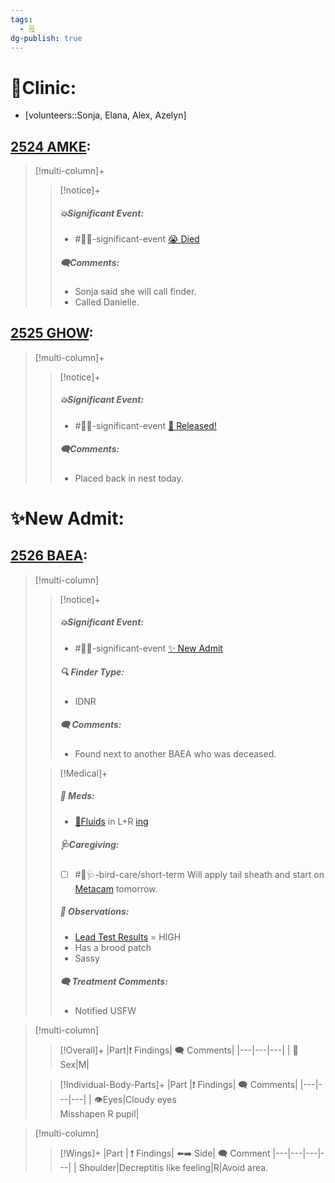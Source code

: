 ```yaml
---
tags:
  - 🗒️
dg-publish: true
---
```


# 🏥Clinic:
- [volunteers::Sonja, Elana, Alex, Azelyn]

## [2524 AMKE](../RARE%20Birds/2524%20AMKE.md):
> [!multi-column]+
>
>> [!notice]+
>>##### 💥Significant Event:
>> - #🦅💥-significant-event [😭 Died](../Admin/Codes/Died.md)
>>
>>##### 🗨️Comments:
>> - Sonja said she will call finder.
>> - Called Danielle.

## [2525 GHOW](../RARE%20Birds/2525%20GHOW.md):
> [!multi-column]+
>
>> [!notice]+
>>##### 💥Significant Event:
>> - #🦅💥-significant-event [🥳 Released!](../Admin/Codes/Released!.md)
>>
>>##### 🗨️Comments:
>> - Placed back in nest today.
>

# ✨New Admit:

## [2526 BAEA](../RARE%20Birds/2526%20BAEA.md):
> [!multi-column]
>
>> [!notice]+
>> ##### 💥Significant Event:
>> - #🦅💥-significant-event [✨ New Admit](../Admin/Codes/New%20Admit.md)
>>
>> ##### 🔍 Finder Type:
>> - IDNR
>>
>>##### 🗨️ Comments:
>>- Found next to another BAEA who was deceased.
>
>> [!Medical]+
>> ##### 💊 Meds:
>> - [💉Fluids](../Admin/Codes/Medication/Fluids.md) in L+R [ing](../Admin/Codes/inguinals.md)
>>
>> ##### 🩺Caregiving:
>> - [ ] #🦅🩺-bird-care/short-term Will apply tail sheath and start on [Metacam](../Admin/Codes/Medication/Metacam.md) tomorrow.
>>
>> ##### 🔭 Observations:
>> - [Lead Test Results](../Tools/Lead%20Test%20Results.md) = HIGH
>> - Has a brood patch
>> - Sassy
>>
>> ##### 🗨️ Treatment Comments:
>> - Notified USFW
>

> [!multi-column]
>
>> [!Overall]+
>>|Part|❗ Findings| 🗨️ Comments|
>>|---|---|---|
>>| 🚻Sex|M|
>>
>
>> [!Individual-Body-Parts]+
>>|Part |❗ Findings| 🗨️ Comments|
>>|---|---|---|
>>| 👁️Eyes|Cloudy eyes<br>Misshapen R pupil|
>>

> [!multi-column]
>> [!Wings]+
>>|Part | ❗ Findings| ⬅️➡️ Side| 🗨️ Comment
>>|---|---|---|---|
>>| Shoulder|Decreptitis like feeling|R|Avoid area.

